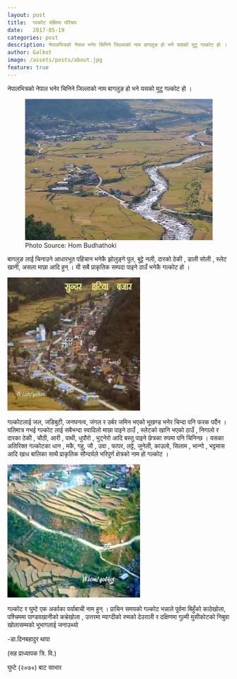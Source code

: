 ```yaml
---
layout: post
title:  गल्कोट संक्षिप्त परिचय
date:   2017-05-19
categories: post
description: नेपालभित्रको नेपाल भनेर चिनिने जिल्लाको नाम बागलुङ हो भने यसको मुटु गल्कोट हो । बागलुङ लाई चिनाउने आधारभूत पहिचान भनेकै झोलुङ्गे पुल, बुट्टे नली, दारको ठेकी , डाली सोली , स्लेट खानी, असला माछा आदि हुन् । यी सबै प्राकृतिक सम्पदा पाइने ठाउँ भनेकै गल्कोट हो ।गल्कोटलाई जल, जडिबुटी, जनघनत्व, जंगल र उर्बर जमिन भएको भूखण्ड भनेर चिन्दा पनि फरक पर्दैन ।...। Galkot News, Khabar, Information
author: Galkot
image: /assets/posts/about.jpg
feature: true
---
```


नेपालभित्रको नेपाल भनेर चिनिने जिल्लाको नाम बागलुङ हो भने यसको मुटु गल्कोट हो ।

<figure> <img src="/assets/posts/about.jpg" alt="about galkot"><figcaption>Photo Source: Hom Budhathoki</figcaption></figure>

बागलुङ लाई चिनाउने आधारभूत पहिचान भनेकै झोलुङ्गे पुल, बुट्टे नली, दारको ठेकी , डाली सोली , स्लेट खानी, असला माछा आदि हुन् । यी सबै प्राकृतिक सम्पदा पाइने ठाउँ भनेकै गल्कोट हो ।


<img src="/assets/posts/sundargalkot.jpg" alt="aabout galkot">


गल्कोटलाई जल, जडिबुटी, जनघनत्व, जंगल र उर्बर जमिन भएको भूखण्ड भनेर चिन्दा पनि फरक पर्दैन । यतिमात्र नभई गल्कोट लाई सबैभन्दा स्वादिलो माछा पाइने ठाउँ , स्लेटको खानि भएको ठाउँ , निगालो र दारका ठेकी , चौठी, आरी , पाथी, धुपौरो , भुट्नेरो आदि बस्तु पाइने छेत्रका रुपमा पनि चिनिन्छ । यसका अतिरिक्त गल्कोटका धान , मकै, गहु, जौ , उवा , फापर, लट्टे, जुनेली, काउलो, सिलाम , भान्गो , भट्टमास आदि खाध बालिका साथै प्राकृतिक सौन्दर्यले भरिपुर्ण क्षेत्रको नाम हो गल्कोट ।

<img src="/assets/posts/galkotbus2.jpg" alt="abouts galkot">

गल्कोट र घुम्टे एक अर्काका पर्याबाची नाम हुन्  । प्राचिन समयको गल्कोट भन्नाले पूर्वमा बिहुँको काठेखोला, पश्चिममा पाण्डवखानीको कभ्रेखोला , उत्तरमा म्याग्दीको रुमको देउराली र दक्षिणमा गुल्मी मुसीकोटको निबुवा खोलासम्मको भूभागलाई जनाउथ्यो

-डा.दिनबहादुर थापा

(सह प्राध्यापक त्रि. वि.)

घुम्टे (२०७०) बाट साभार 